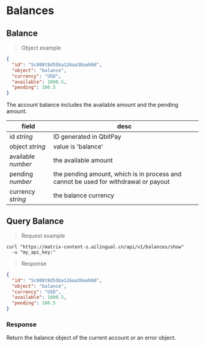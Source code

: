 # Balances

## Balance

> Object example

```json
{
  "id": "5c808t8d55ba126aa38aeb0d",
  "object": "balance",
  "currency": "USD",
  "available": 1000.5,
  "pending": 100.5
}
```

The account balance includes the available amount and the pending amount.

field	    |     desc
--------  | -----------
id *string* | ID generated in QbitPay
object *string* | value is 'balance'
available *number* | the available amount
pending *number* | the pending amount, which is in process and cannot be used for withdrawal or payout
currency *string* | the balance currency

## Query Balance

> Request example

```shell
curl "https://matrix-content-s.ailingual.cn/api/v1/balances/show"
  -u "my_api_key:"
```

> Response

```json
{
  "id": "5c808t8d55ba126aa38aeb0d",
  "object": "balance",
  "currency": "USD",
  "available": 1000.5,
  "pending": 100.5
}
```

### Response

Return the balance object of the current account or an error object.
